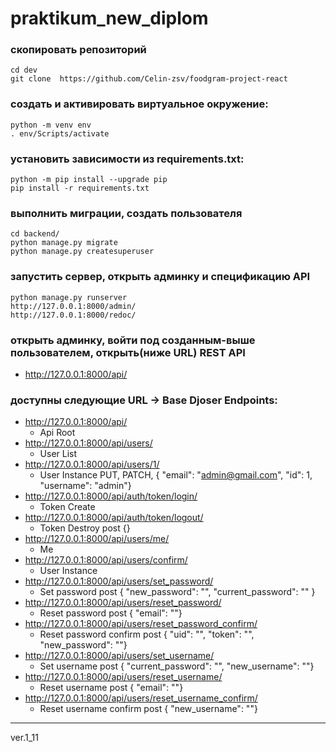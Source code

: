 # praktikum_new_diplom

### скопировать репозиторий
```
cd dev
git clone  https://github.com/Celin-zsv/foodgram-project-react
```
### создать и активировать виртуальное окружение:
```
python -m venv env
. env/Scripts/activate
```
### установить зависимости из requirements.txt:
```
python -m pip install --upgrade pip
pip install -r requirements.txt
```
### выполнить миграции, создать пользователя
```
cd backend/
python manage.py migrate
python manage.py createsuperuser
```
### запустить сервер, открыть админку и спецификацию API
```
python manage.py runserver
http://127.0.0.1:8000/admin/
http://127.0.0.1:8000/redoc/
```
### открыть админку, войти под созданным-выше пользователем, открыть(ниже URL) REST API
* http://127.0.0.1:8000/api/
### доступны следующие URL -> Base Djoser Endpoints:
* http://127.0.0.1:8000/api/
    * Api Root
* http://127.0.0.1:8000/api/users/
    * User List
* http://127.0.0.1:8000/api/users/1/
    * User Instance	PUT, PATCH,	{    "email": "admin@gmail.com",    "id": 1,    "username": "admin"}
* http://127.0.0.1:8000/api/auth/token/login/
    * Token Create
* http://127.0.0.1:8000/api/auth/token/logout/
    * Token Destroy	post {}
* http://127.0.0.1:8000/api/users/me/
    * Me
* http://127.0.0.1:8000/api/users/confirm/
    * User Instance
* http://127.0.0.1:8000/api/users/set_password/
    * Set password	post	{    "new_password": "",    "current_password": "" }
* http://127.0.0.1:8000/api/users/reset_password/
    * Reset password	post 	{    "email": ""}
* http://127.0.0.1:8000/api/users/reset_password_confirm/
    * Reset password confirm	post	{    "uid": "",    "token": "",    "new_password": ""}
* http://127.0.0.1:8000/api/users/set_username/
    * Set username	post	{    "current_password": "",    "new_username": ""}
* http://127.0.0.1:8000/api/users/reset_username/
    * Reset username	post	{    "email": ""}
* http://127.0.0.1:8000/api/users/reset_username_confirm/
    * Reset username confirm	post	{    "new_username": ""}


----------------
ver.1_11